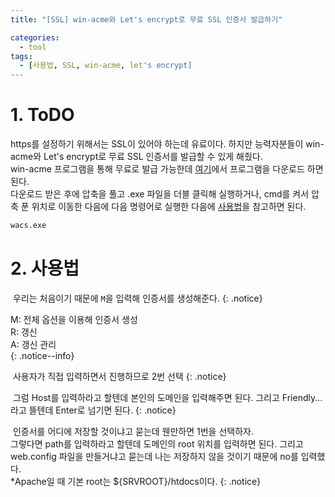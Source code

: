 ```yaml
---
title: "[SSL] win-acme와 Let's encrypt로 무료 SSL 인증서 발급하기"

categories:
  - tool
tags:
  - [사용법, SSL, win-acme, let's encrypt]
---
```


# 1. ToDO
https를 설정하기 위해서는 SSL이 있어야 하는데 유료이다. 하지만 능력자분들이 win-acme와 Let's encrypt로 무료 SSL 인증서를 발급할 수 있게 해줬다.<br>
win-acme 프로그램을 통해 무료로 발급 가능한데 [여기]()에서 프로그램을 다운로드 하면 된다.<br>
다운로드 받은 후에 압축을 풀고 .exe 파일을 더블 클릭해 실행하거나, cmd를 켜서 압축 푼 위치로 이동한 다음에 다음 명령어로 실행한 다음에 [사용법](#2-사용법)을 참고하면 된다.<br>

```bash
wacs.exe
```

# 2. 사용법

![]()
우리는 처음이기 때문에 `M`을 입력해 인증서를 생성해준다.
{: .notice}

M: 전체 옵션을 이용해 인증서 생성<br>
R: 갱신<br>
A: 갱신 관리<br>
{: .notice--info}

![]()
사용자가 직접 입력하면서 진행하므로 2번 선택
{: .notice}

![]()
그럼 Host를 입력하라고 할텐데 본인의 도메인을 입력해주면 된다. 그리고 Friendly... 라고 뜰텐데 Enter로 넘기면 된다.
{: .notice}

![]()
인증서를 어디에 저장할 것이냐고 묻는데 웬만하면 1번을 선택하자.<br>
그렇다면 path를 입력하라고 할텐데 도메인의 root 위치를 입력하면 된다. 그리고 web.config 파일을 만들거냐고 묻는데 나는 저장하지 않을 것이기 때문에 no를 입력했다.<br>
*Apache일 때 기본 root는 ${SRVROOT}/htdocs이다.
{: .notice}